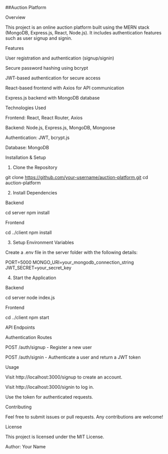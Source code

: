 ##Auction Platform

Overview

This project is an online auction platform built using the MERN stack (MongoDB, Express.js, React, Node.js). It includes authentication features such as user signup and signin.

Features

User registration and authentication (signup/signin)

Secure password hashing using bcrypt

JWT-based authentication for secure access

React-based frontend with Axios for API communication

Express.js backend with MongoDB database

Technologies Used

Frontend: React, React Router, Axios

Backend: Node.js, Express.js, MongoDB, Mongoose

Authentication: JWT, bcrypt.js

Database: MongoDB

Installation & Setup

1. Clone the Repository

git clone https://github.com/your-username/auction-platform.git
cd auction-platform

2. Install Dependencies

Backend

cd server
npm install

Frontend

cd ../client
npm install

3. Setup Environment Variables

Create a .env file in the server folder with the following details:

PORT=5000
MONGO_URI=your_mongodb_connection_string
JWT_SECRET=your_secret_key

4. Start the Application

Backend

cd server
node index.js

Frontend

cd ../client
npm start

API Endpoints

Authentication Routes

POST /auth/signup - Register a new user

POST /auth/signin - Authenticate a user and return a JWT token

Usage

Visit http://localhost:3000/signup to create an account.

Visit http://localhost:3000/signin to log in.

Use the token for authenticated requests.

Contributing

Feel free to submit issues or pull requests. Any contributions are welcome!

License

This project is licensed under the MIT License.

Author: Your Name

